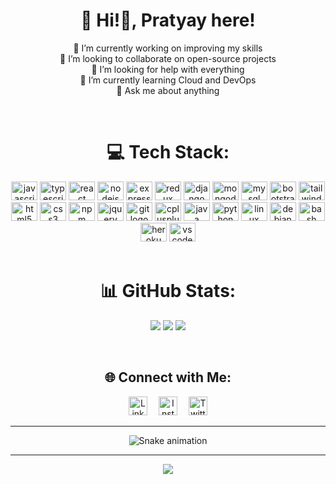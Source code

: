 <div align="center">

# 💫 Hi!👋, Pratyay here!<br>

🔭 I’m currently working on improving my skills<br>
👯 I’m looking to collaborate on open-source projects<br>
🤝 I’m looking for help with everything<br>
🌱 I’m currently learning Cloud and DevOps<br>
💬 Ask me about anything

<br>

# 💻 Tech Stack:
<div align="center">
  <img src="https://cdn.jsdelivr.net/gh/devicons/devicon/icons/javascript/javascript-original.svg" height="30" width="42" alt="javascript logo"  />
  <img src="https://cdn.jsdelivr.net/gh/devicons/devicon/icons/typescript/typescript-original.svg" height="30" width="42" alt="typescript logo"  />
  <img src="https://cdn.jsdelivr.net/gh/devicons/devicon/icons/react/react-original.svg" height="30" width="42" alt="react logo"  />
  <img src="https://cdn.jsdelivr.net/gh/devicons/devicon/icons/nodejs/nodejs-original.svg" height="30" width="42" alt="nodejs logo"  />
  <img src="https://cdn.jsdelivr.net/gh/devicons/devicon/icons/express/express-original.svg" height="30" width="42" alt="express logo"  />
  <img src="https://cdn.jsdelivr.net/gh/devicons/devicon/icons/redux/redux-original.svg" height="30" width="42" alt="redux logo"  />
  <img src="https://cdn.jsdelivr.net/gh/devicons/devicon/icons/django/django-plain.svg" height="30" width="42" alt="django logo"  />
  <img src="https://cdn.jsdelivr.net/gh/devicons/devicon/icons/mongodb/mongodb-original.svg" height="30" width="42" alt="mongodb logo"  />
  <img src="https://cdn.jsdelivr.net/gh/devicons/devicon/icons/mysql/mysql-original.svg" height="30" width="42" alt="mysql logo"  />
  <img src="https://cdn.jsdelivr.net/gh/devicons/devicon/icons/bootstrap/bootstrap-original.svg" height="30" width="42" alt="bootstrap logo"  />
  <img src="https://cdn.jsdelivr.net/gh/devicons/devicon/icons/tailwindcss/tailwindcss-plain.svg" height="30" width="42" alt="tailwindcss logo"  />
  <img src="https://cdn.jsdelivr.net/gh/devicons/devicon/icons/html5/html5-original.svg" height="30" width="42" alt="html5 logo"  />
  <img src="https://cdn.jsdelivr.net/gh/devicons/devicon/icons/css3/css3-original.svg" height="30" width="42" alt="css3 logo"  />
  <img src="https://cdn.jsdelivr.net/gh/devicons/devicon/icons/npm/npm-original-wordmark.svg" height="30" width="42" alt="npm logo"  />
  <img src="https://cdn.jsdelivr.net/gh/devicons/devicon/icons/jquery/jquery-original.svg" height="30" width="42" alt="jquery logo"  />
  <img src="https://cdn.jsdelivr.net/gh/devicons/devicon/icons/git/git-original.svg" height="30" width="42" alt="git logo"  />
  <img src="https://cdn.jsdelivr.net/gh/devicons/devicon/icons/cplusplus/cplusplus-original.svg" height="30" width="42" alt="cplusplus logo"  />
  <img src="https://cdn.jsdelivr.net/gh/devicons/devicon/icons/java/java-original.svg" height="30" width="42" alt="java logo"  />
  <img src="https://cdn.jsdelivr.net/gh/devicons/devicon/icons/python/python-original.svg" height="30" width="42" alt="python logo"  />
  <img src="https://cdn.jsdelivr.net/gh/devicons/devicon/icons/linux/linux-original.svg" height="30" width="42" alt="linux logo"  />
  <img src="https://cdn.jsdelivr.net/gh/devicons/devicon/icons/debian/debian-original.svg" height="30" width="42" alt="debian logo"  />
  <img src="https://cdn.jsdelivr.net/gh/devicons/devicon/icons/bash/bash-original.svg" height="30" width="42" alt="bash logo"  />
  <img src="https://cdn.jsdelivr.net/gh/devicons/devicon/icons/heroku/heroku-original.svg" height="30" width="42" alt="heroku logo"  />
  <img src="https://cdn.jsdelivr.net/gh/devicons/devicon/icons/vscode/vscode-original.svg" height="30" width="42" alt="vscode logo"  />
</div>

<br>

# 📊 GitHub Stats:
![](https://github-readme-stats.vercel.app/api?username=prasarCodes&theme=transparent&hide_border=true&include_all_commits=false&count_private=true&card_width=420px&hide_title=true&show_icons=true)
![](https://github-readme-streak-stats.herokuapp.com/?user=prasarCodes&theme=transparent&hide_border=true&card_width=420px)
![](https://github-readme-stats.vercel.app/api/top-langs/?username=prasarCodes&theme=transparent&hide_border=true&include_all_commits=false&count_private=true&layout=compact&card_width=420px&hide_title=true)

<br>

## 🌐 Connect with Me:

<a href="https://www.linkedin.com/in/pratyay-sarkar/"><img src="https://user-images.githubusercontent.com/55887682/235256793-b0b5c3f5-8016-4243-95d8-0f920299fcc3.png" width="30px" alt="LinkedIn"></a>&emsp;
<a href="https://www.instagram.com/__prasar__/"><img src="https://user-images.githubusercontent.com/55887682/235256819-0f87192a-ab70-4f6f-9c0e-bdbd2a5918fe.png" width="30px" alt="Instagram"></a>&emsp;
<a href="https://twitter.com/__prasar__"><img src="https://user-images.githubusercontent.com/55887682/235256891-d57a100f-2495-4541-96e8-39a71cbb884c.png" width="30px" alt="Twitter"></a>
<br>
 
---

![Snake animation](https://github.com/prasarCodes/prasarCodes/blob/output/github-contribution-grid-snake.svg)

---

[![](https://visitcount.itsvg.in/api?id=prasarCodes&icon=5&color=12)](https://visitcount.itsvg.in)

</div>
